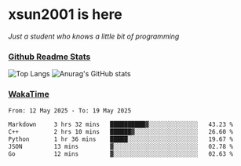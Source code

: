 # xsun2001 is here

*Just a student who knows a little bit of programming*

### [Github Readme Stats](https://github.com/anuraghazra/github-readme-stats)

![Top Langs](https://github-readme-stats.vercel.app/api/top-langs/?username=xsun2001&layout=compact&theme=radical) ![Anurag's GitHub stats](https://github-readme-stats.vercel.app/api?username=xsun2001&show_icons=true&theme=radical)

### [WakaTime](https://wakatime.com)

<!--START_SECTION:waka-->

```txt
From: 12 May 2025 - To: 19 May 2025

Markdown     3 hrs 32 mins   ██████████▓░░░░░░░░░░░░░░   43.23 %
C++          2 hrs 10 mins   ██████▓░░░░░░░░░░░░░░░░░░   26.60 %
Python       1 hr 36 mins    █████░░░░░░░░░░░░░░░░░░░░   19.67 %
JSON         13 mins         ▓░░░░░░░░░░░░░░░░░░░░░░░░   02.78 %
Go           12 mins         ▓░░░░░░░░░░░░░░░░░░░░░░░░   02.63 %
```

<!--END_SECTION:waka-->
